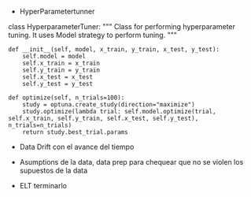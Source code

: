 - HyperParametertunner 

class HyperparameterTuner:
    """
    Class for performing hyperparameter tuning. It uses Model strategy to perform tuning.
    """

    def __init__(self, model, x_train, y_train, x_test, y_test):
        self.model = model
        self.x_train = x_train
        self.y_train = y_train
        self.x_test = x_test
        self.y_test = y_test

    def optimize(self, n_trials=100):
        study = optuna.create_study(direction="maximize")
        study.optimize(lambda trial: self.model.optimize(trial, self.x_train, self.y_train, self.x_test, self.y_test), n_trials=n_trials)
        return study.best_trial.params

- Data Drift con el avance del tiempo

- Asumptions de la data, data prep para chequear que no se violen los supuestos de la data

- ELT terminarlo